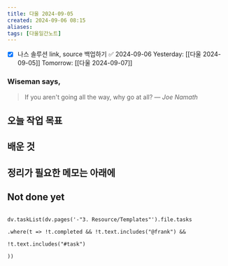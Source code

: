 ```yaml
---
title: 다울 2024-09-05
created: 2024-09-06 08:15
aliases: 
tags: [다울일간노트]
---
```

- [x] 나스 솔루션 link, source 백업하기 ✅ 2024-09-06
Yesterday: [[다울 2024-09-05]]
Tomorrow: [[다울 2024-09-07]]

### Wiseman says,
> If you aren't going all the way, why go at all?
> — <cite>Joe Namath</cite>


## 오늘 작업 목표




## 배운 것




## 정리가 필요한 메모는 아래에

## Not done yet

```dataviewjs

dv.taskList(dv.pages('-"3. Resource/Templates"').file.tasks

.where(t => !t.completed && !t.text.includes("@frank") &&

!t.text.includes("#task")

))

```
